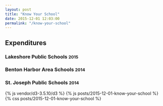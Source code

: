 ```yaml
---
layout: post
title: "Know Your School"
date: 2015-12-01 12:03:00
permalink: "/know-your-school"
---
```


<h2>Expenditures</h2>
<div id="lakeshore-2015" class="chart-container">
	<h3>
		Lakeshore Public Schools
		<small>2015</small>
	</h3>
	<div class="sunburst-chart"></div>
</div>
<div id="benton-harbor-2014" class="chart-container">
	<h3>
		Benton Harbor Area Schools
		<small>2014</small>
	</h3>
	<div class="sunburst-chart"></div>
</div>

<div id="saint-joseph-2015" class="chart-container">
	<h3>
		St. Joseph Public Schools
		<small>2014</small>
	</h3>
	<div class="sunburst-chart"></div>
</div>



{% js vendor/d3-3.5.10/d3 %}
{% js posts/2015-12-01-know-your-school %}
{% css posts/2015-12-01-know-your-school %}
